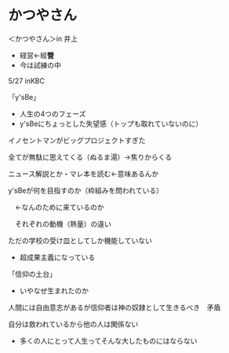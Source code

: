 # かつやさん

＜かつやさん＞in 井上

- 経営←經**營**
- 今は試練の中

5/27 inKBC

「y'sBe」

- 人生の4つのフェーズ
- y'sBeにちょっとした失望感（トップも取れていないのに）

イノセントマンがビッグプロジェクトすぎた

全てが無駄に思えてくる（ぬるま湯）→焦りからくる

ニュース解説とか・マレ本を読む←意味あるんか

y'sBeが何を目指すのか（枠組みを問われている）

　←なんのために来ているのか

　それぞれの動機（熱量）の違い

ただの学校の受け皿としてしか機能していない

- 超成果主義になっている

「信仰の土台」

- いやなぜ生まれたのか

人間には自由意志があるが信仰者は神の奴隷として生きるべき　矛盾

自分は救われているから他の人は関係ない

- 多くの人にとって人生ってそんな大したものにはならない